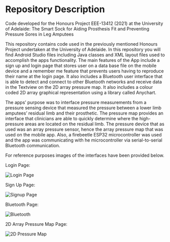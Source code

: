 # Repository Description

Code developed for the Honours Project EEE-13412 (2021) at the University of Adelaide: The Smart Sock for Aiding Prosthesis Fit and Preventing Pressure Sores in Leg Amputees

This repository contains code used in the previously mentioned Honours Project undertaken at the University of Adelaide. In this repository you will find Android Studio files including Java classes and XML layout files used to accomplish the apps functionality. The main features of the App include a sign up and login page that stores user on a data base file on the mobile device and a remember me feature that prevents users having to reproduce their name at the login page. It also includes a Bluetooth user interface that is able to detect and connect to other Bluetooth networks and receive data in the Textview on the 2D array pressure map. It also includes a colour coded 2D array graphical representation using a library called Anychart. 

The apps’ purpose was to interface pressure measurements from a pressure sensing device that measured the pressure between a lower limb amputees’ residual limb and their prosthetic. The pressure map provides an interface that clinicians are able to quickly determine where the high-pressure areas are located on the residual limb. The pressure device that as used was an array pressure sensor, hence the array pressure map that was used on the mobile app. Also, a firebeetle ESP32 microcontroller was used and the app was communicating with he microcontroller via serial-to-serial Bluetooth communication.


For reference purposes images of the interfaces have been provided below. 

Login Page:

![Login Page](https://user-images.githubusercontent.com/82750312/138976642-4e968f3e-34a0-4c9a-aba9-56315a0915a5.PNG) 

Sign Up Page:

![Signup Page](https://user-images.githubusercontent.com/82750312/138976703-f21dab33-3419-4bc7-b590-b470c55dd2d3.PNG)

Bluetooth Page: 

![Bluetooth](https://user-images.githubusercontent.com/82750312/138977088-fc957df4-299d-4aab-8dc5-ca373ca308b0.PNG)

2D Array Pressure Map Page: 

![2D Pressure Map](https://user-images.githubusercontent.com/82750312/138978085-fa8f5316-b109-4789-9d92-06f75e8a2257.PNG)
